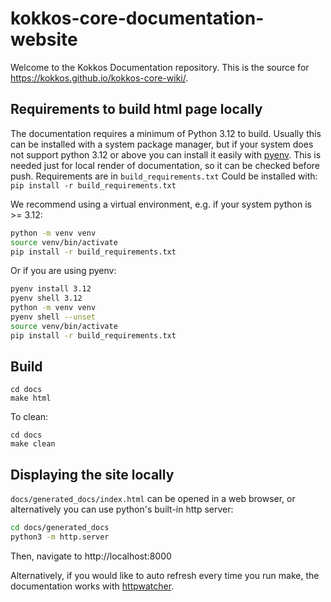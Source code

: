 # kokkos-core-documentation-website
Welcome to the Kokkos Documentation repository.  This is the source for https://kokkos.github.io/kokkos-core-wiki/.

## Requirements to build html page locally

The documentation requires a minimum of Python 3.12 to build. Usually this can be installed with a system package manager, but if your system does not support python 3.12 or above you can install it easily with [pyenv](https://github.com/pyenv/pyenv).
This is needed just for local render of documentation, so it can be checked before push.
Requirements are in `build_requirements.txt`
Could be installed with: `pip install -r build_requirements.txt`

We recommend using a virtual environment, e.g. if your system python is >= 3.12:

```sh
python -m venv venv
source venv/bin/activate
pip install -r build_requirements.txt
```

Or if you are using pyenv:

```sh
pyenv install 3.12
pyenv shell 3.12
python -m venv venv
pyenv shell --unset
source venv/bin/activate
pip install -r build_requirements.txt
```

## Build

```
cd docs
make html
```

To clean:
```
cd docs
make clean
```

## Displaying the site locally

`docs/generated_docs/index.html` can be opened in a web browser, or alternatively you can use python's built-in http server:

```bash
cd docs/generated_docs
python3 -m http.server
```

Then, navigate to http://localhost:8000

Alternatively, if you would like to auto refresh every time you run make, the documentation works with [httpwatcher](https://pypi.org/project/httpwatcher/).
